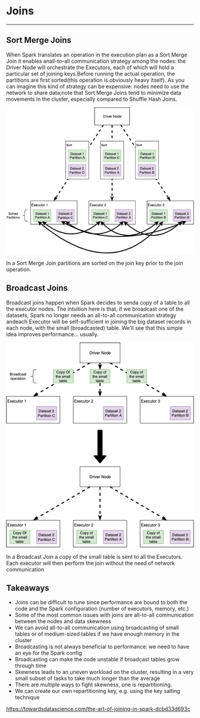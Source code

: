 # Joins

---

## Sort Merge Joins

When Spark translates an operation in the execution plan as a Sort Merge Join it enables anall-to-all communication strategy among the nodes: the Driver Node will orchestrate the Executors, each of which will hold a particular set of joining keys.Before running the actual operation, the partitions are first sorted(this operation is obviously heavy itself). As you can imagine this kind of strategy can be expensive: nodes need to use the network to share data;note that Sort Merge Joins tend to minimize data movements in the cluster, especially compared to Shuffle Hash Joins.

![image](../../../media/Technologies-Apache-Joins-image1.png)

In a Sort Merge Join partitions are sorted on the join key prior to the join operation.

## Broadcast Joins

Broadcast joins happen when Spark decides to senda copy of a table to all the executor nodes. The intuition here is that, if we broadcast one of the datasets, Spark no longer needs an all-to-all communication strategy andeach Executor will be self-sufficient in joining the big dataset records in each node, with the small (broadcasted) table. We'll see that this simple idea improves performance... usually.

![image](../../../media/Technologies-Apache-Joins-image2.png)

In a Broadcast Join a copy of the small table is sent to all the Executors. Each executor will then perform the join without the need of network communication

## Takeaways

- Joins can be difficult to tune since performance are bound to both the code and the Spark configuration (number of executors, memory, etc.)
- Some of the most common issues with joins are all-to-all communication between the nodes and data skewness
- We can avoid all-to-all communication using broadcasting of small tables or of medium-sized tables if we have enough memory in the cluster
- Broadcasting is not always beneficial to performance: we need to have an eye for the Spark config
- Broadcasting can make the code unstable if broadcast tables grow through time
- Skewness leads to an uneven workload on the cluster, resulting in a very small subset of tasks to take much longer than the average
- There are multiple ways to fight skewness, one is repartitioning.
- We can create our own repartitioning key, e.g. using the key salting technique

<https://towardsdatascience.com/the-art-of-joining-in-spark-dcbd33d693c>
